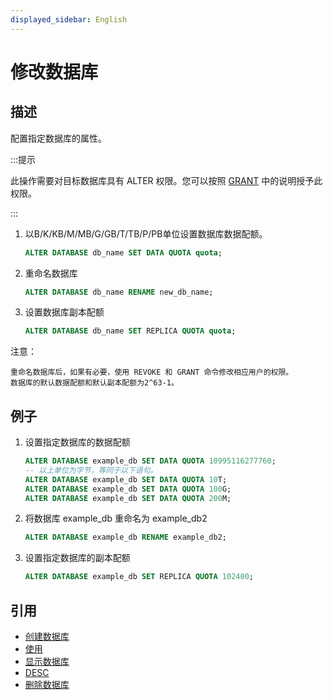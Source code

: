 ```yaml
---
displayed_sidebar: English
---
```


# 修改数据库

## 描述

配置指定数据库的属性。

:::提示

此操作需要对目标数据库具有 ALTER 权限。您可以按照 [GRANT](../account-management/GRANT.md) 中的说明授予此权限。

:::

1. 以B/K/KB/M/MB/G/GB/T/TB/P/PB单位设置数据库数据配额。

    ```sql
    ALTER DATABASE db_name SET DATA QUOTA quota;
    ```

2. 重命名数据库

    ```sql
    ALTER DATABASE db_name RENAME new_db_name;
    ```

3. 设置数据库副本配额

    ```sql
    ALTER DATABASE db_name SET REPLICA QUOTA quota;
    ```

注意：

```plain text
重命名数据库后，如果有必要，使用 REVOKE 和 GRANT 命令修改相应用户的权限。
数据库的默认数据配额和默认副本配额为2^63-1。
```

## 例子

1. 设置指定数据库的数据配额

    ```SQL
    ALTER DATABASE example_db SET DATA QUOTA 10995116277760;
    -- 以上单位为字节，等同于以下语句。
    ALTER DATABASE example_db SET DATA QUOTA 10T;
    ALTER DATABASE example_db SET DATA QUOTA 100G;
    ALTER DATABASE example_db SET DATA QUOTA 200M;
    ```

2. 将数据库 example_db 重命名为 example_db2

    ```SQL
    ALTER DATABASE example_db RENAME example_db2;
    ```

3. 设置指定数据库的副本配额

    ```SQL
    ALTER DATABASE example_db SET REPLICA QUOTA 102400;
    ```

## 引用

- [创建数据库](CREATE_DATABASE.md)
- [使用](../data-definition/USE.md)
- [显示数据库](../data-manipulation/SHOW_DATABASES.md)
- [DESC](../Utility/DESCRIBE.md)
- [删除数据库](../data-definition/DROP_DATABASE.md)
